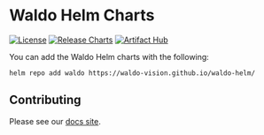 # Waldo Helm Charts
[![License](https://img.shields.io/github/license/waldo-vision/waldo-helm )](https://www.mozilla.org/en-US/MPL/2.0/) [![Release Charts](https://github.com/waldo-vision/waldo-helm/actions/workflows/release.yml/badge.svg)](https://github.com/waldo-vision/waldo-helm/actions/workflows/release.yml) [![Artifact Hub](https://img.shields.io/endpoint?url=https://artifacthub.io/badge/repository/waldo-vision)](https://artifacthub.io/packages/search?repo=waldo-vision)

You can add the Waldo Helm charts with the following:

```
helm repo add waldo https://waldo-vision.github.io/waldo-helm/
```

## Contributing

Please see our [docs site](https://docs.waldo.vision).
